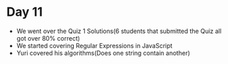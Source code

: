 # Day 11

* We went over the Quiz 1 Solutions(6 students that submitted the Quiz all got over 80% correct)
* We started covering Regular Expressions in JavaScript
* Yuri covered his algorithms(Does one string contain another)
